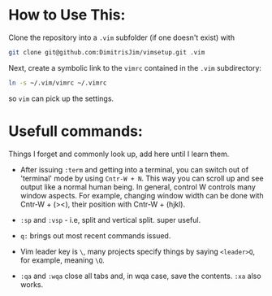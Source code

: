 How to Use This:
================

Clone the repository into a `.vim` subfolder (if one doesn't exist) with 

```sh
git clone git@github.com:DimitrisJim/vimsetup.git .vim
```

Next, create a symbolic link to the `vimrc` contained in the `.vim` subdirectory:

```sh
ln -s ~/.vim/vimrc ~/.vimrc
```

so `vim` can pick up the settings. 

Usefull commands: 
=================

Things I forget and commonly look up, add here until I learn them.

- After issuing `:term` and getting into a terminal, you can switch out of 'terminal' mode by using `Cntr-W + N`. This way you can scroll up and see output like a normal human being.
   In general, control W controls many window aspects. For example, changing window width can be done with Cntr-W + (><), their position with Cntr-W + (hjkl).

- `:sp` and `:vsp` - i.e, split and vertical split. super useful.

- `q:` brings out most recent commands issued.

- Vim leader key is `\`, many projects specify things by saying `<leader>Q`, for example, meaning `\Q`.

- `:qa` and `:wqa` close all tabs and, in wqa case, save the contents. `:xa` also works. 

